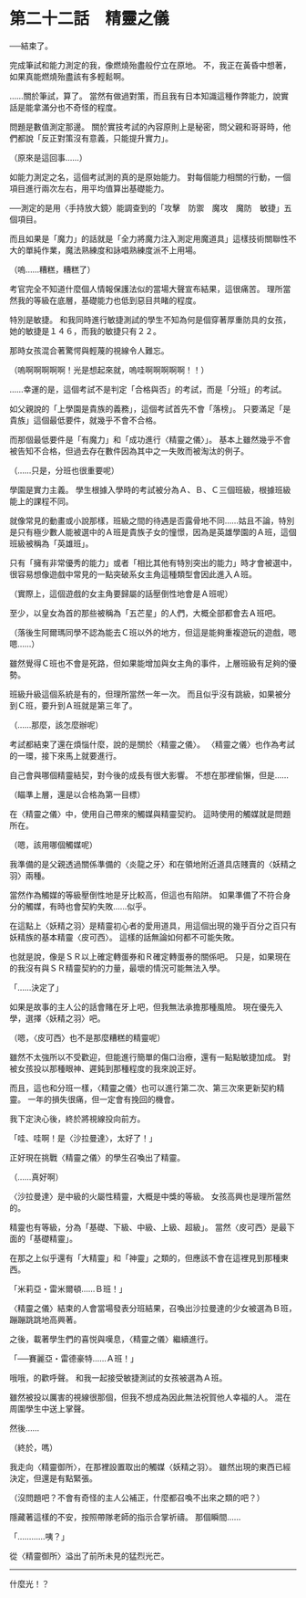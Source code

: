 # 第二十二話　精靈之儀

──結束了。

完成筆試和能力測定的我，像燃燒殆盡般佇立在原地。
不，我正在黃昏中想著，如果真能燃燒殆盡該有多輕鬆啊。

……關於筆試，算了。
當然有做過對策，而且我有日本知識這種作弊能力，說實話是能拿滿分也不奇怪的程度。

問題是數值測定那邊。
關於實技考試的內容原則上是秘密，問父親和哥哥時，他們都說「反正對策沒有意義，只能提升實力」。

（原來是這回事……）

如能力測定之名，這個考試測的真的是原始能力。
對每個能力相關的行動，一個項目進行兩次左右，用平均值算出基礎能力。

──測定的是用〈手持放大鏡〉能調查到的「攻擊　防禦　魔攻　魔防　敏捷」五個項目。

而且如果是「魔力」的話就是「全力將魔力注入測定用魔道具」這樣技術關聯性不大的單純作業，魔法熟練度和詠唱熟練度派不上用場。

（嗚……糟糕，糟糕了）

考官完全不知道什麼個人情報保護法似的當場大聲宣布結果，這很痛苦。
理所當然我的等級在底層，基礎能力也低到惡目共睹的程度。

特別是敏捷。
和我同時進行敏捷測試的學生不知為何是個穿著厚重防具的女孩，她的敏捷是１４６，而我的敏捷只有２２。

那時女孩混合著驚愕與輕蔑的視線令人難忘。

（嗚啊啊啊啊啊！光是想起來就，嗚哇啊啊啊啊啊！！）

……幸運的是，這個考試不是判定「合格與否」的考試，而是「分班」的考試。

如父親說的「上學園是貴族的義務」，這個考試首先不會「落榜」。
只要滿足「是貴族」這個最低要件，就幾乎不會不合格。

而那個最低要件是「有魔力」和「成功進行〈精靈之儀〉」。
基本上雖然幾乎不會被告知不合格，但過去存在數件因為其中之一失敗而被淘汰的例子。

（……只是，分班也很重要呢）

學園是實力主義。
學生根據入學時的考試被分為Ａ、Ｂ、Ｃ三個班級，根據班級能上的課程不同。

就像常見的動畫或小說那樣，班級之間的待遇是否露骨地不同……姑且不論，特別是只有極少數人能被選中的Ａ班是貴族子女的憧憬，因為是英雄學園的Ａ班，這個班級被稱為「英雄班」。

只有「擁有非常優秀的能力」或者「相比其他有特別突出的能力」時才會被選中，很容易想像遊戲中常見的一點突破系女主角這種類型會因此進入Ａ班。

（實際上，這個遊戲的女主角要歸屬的話壓倒性地會是Ａ班呢）

至少，以皇女為首的那些被稱為「五芒星」的人們，大概全部都會去Ａ班吧。

（落後生阿爾瑪同學不認為能去Ｃ班以外的地方，但這是能夠重複遊玩的遊戲，嗯嗯……）

雖然覺得Ｃ班也不會是死路，但如果能增加與女主角的事件，上層班級有足夠的優勢。

班級升級這個系統是有的，但理所當然一年一次。
而且似乎沒有跳級，如果被分到Ｃ班，要升到Ａ班就是第三年了。

（……那麼，該怎麼辦呢）

考試都結束了還在煩惱什麼，說的是關於〈精靈之儀〉。
〈精靈之儀〉也作為考試的一環，接下來馬上就要進行。

自己會與哪個精靈結契，對今後的成長有很大影響。
不想在那裡偷懶，但是……

（瞄準上層，還是以合格為第一目標）

在〈精靈之儀〉中，使用自己帶來的觸媒與精靈契約。
這時使用的觸媒就是問題所在。

（嗯，該用哪個觸媒呢）

我準備的是父親透過關係準備的〈炎龍之牙〉和在領地附近道具店賤賣的〈妖精之羽〉兩種。

當然作為觸媒的等級壓倒性地是牙比較高，但這也有陷阱。
如果準備了不符合身分的觸媒，有時也會契約失敗……似乎。

在這點上〈妖精之羽〉是精靈初心者的愛用道具，用這個出現的幾乎百分之百只有妖精族的基本精靈〈皮可西〉。
這樣的話無論如何都不可能失敗。

也就是說，像是ＳＲ以上確定轉蛋券和Ｒ確定轉蛋券的關係吧。
只是，如果現在的我沒有與ＳＲ精靈契約的力量，最壞的情況可能無法入學。

「……決定了」

如果是故事的主人公的話會賭在牙上吧，但我無法承擔那種風險。
現在優先入學，選擇〈妖精之羽〉吧。

（嗯，〈皮可西〉也不是那麼糟糕的精靈呢）

雖然不太強所以不受歡迎，但能進行簡單的傷口治療，還有一點點敏捷加成。
對被女孩投以那種眼神、遲鈍到那種程度的我來說正好。

而且，這也和分班一樣，〈精靈之儀〉也可以進行第二次、第三次來更新契約精靈。
一年的損失很痛，但一定會有挽回的機會。

我下定決心後，終於將視線投向前方。

「哇、哇啊！是〈沙拉曼達〉，太好了！」

正好現在挑戰〈精靈之儀〉的學生召喚出了精靈。

（……真好啊）

〈沙拉曼達〉是中級的火屬性精靈，大概是中獎的等級。
女孩高興也是理所當然的。

精靈也有等級，分為「基礎、下級、中級、上級、超級」。
當然〈皮可西〉是最下面的「基礎精靈」。

在那之上似乎還有「大精靈」和「神靈」之類的，但應該不會在這裡見到那種東西。

「米莉亞・雷米爾頓……Ｂ班！」

〈精靈之儀〉結束的人會當場發表分班結果，召喚出沙拉曼達的少女被選為Ｂ班，蹦蹦跳跳地高興著。

之後，載著學生們的喜悦與嘆息，〈精靈之儀〉繼續進行。

「──賽麗亞・雷德豪特……Ａ班！」

哦哦，的歡呼聲。
和我一起接受敏捷測試的女孩被選為Ａ班。

雖然被投以厲害的視線很那個，但我不想成為因此無法祝賀他人幸福的人。
混在周圍學生中送上掌聲。

然後……

（終於，嗎）

我走向〈精靈御所〉，在那裡設置取出的觸媒〈妖精之羽〉。
雖然出現的東西已經決定，但還是有點緊張。

（沒問題吧？不會有奇怪的主人公補正，什麼都召喚不出來之類的吧？）

隱藏著這樣的不安，按照帶隊老師的指示合掌祈禱。
那個瞬間……

「…………咦？」

從〈精靈御所〉溢出了前所未見的猛烈光芒。

---

什麼光！？